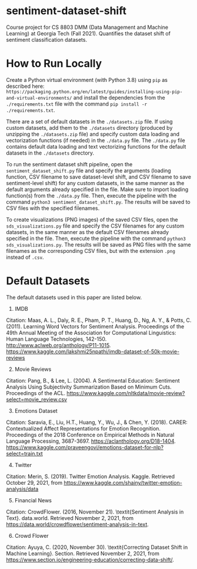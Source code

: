 # sentiment-dataset-shift
Course project for CS 8803 DMM (Data Management and Machine Learning) at Georgia Tech  (Fall 2021). Quantifies the dataset shift of sentiment classification datasets.

# How to Run Locally
Create a Python virtual environment (with Python 3.8) using `pip` as described here: `https://packaging.python.org/en/latest/guides/installing-using-pip-and-virtual-environments/` and install the dependencies from the `./requirements.txt` file with the command `pip install -r ./requirements.txt`. 

There are a set of default datasets in the `./datasets.zip` file. If using custom datasets, add them to the `./datasets` directory (produced by unzipping the `./datasets.zip` file) and specify custom data loading and vectorization functions (if needed) in the `./data.py` file. The `./data.py` file contains default data loading and text vectorizing functions for the default datasets in the `./datasets` directory. 

To run the sentiment dataset shift pipeline, open the `sentiment_dataset_shift.py` file and specify the arguments (loading function, CSV filename to save dataset-level shift, and CSV filename to save sentiment-level shift) for any custom datasets, in the same manner as the default arguments already specified in the file. Make sure to import loading function(s) from the `./data.py` file. Then, execute the pipeline with the command `python3 sentiment_dataset_shift.py`. The results will be saved to CSV files with the specified filenames. 

To create visualizations (PNG images) of the saved CSV files, open the `sds_visualizations.py` file and specify the CSV filenames for any custom datasets, in the same manner as the default CSV filenames already specified in the file. Then, execute the pipeline with the command `python3 sds_visualizations.py`. The results will be saved as PNG files with the same filenames as the corresponding CSV files, but with the extension `.png` instead of `.csv`. 

# Default Datasets
The default datasets used in this paper are listed below. 

1. IMDB

Citation: Maas, A. L., Daly, R. E., Pham, P. T., Huang, D., Ng, A. Y., & Potts, C. (2011). Learning Word Vectors for Sentiment Analysis. Proceedings of the 49th Annual Meeting of the Association for Computational Linguistics: Human Language Technologies, 142-150. http://www.aclweb.org/anthology/P11-1015. https://www.kaggle.com/lakshmi25npathi/imdb-dataset-of-50k-movie-reviews  

2. Movie Reviews 

Citation: Pang, B., & Lee, L. (2004). A Sentimental Education: Sentiment Analysis Using Subjectivity Summarization Based on Minimum Cuts. Proceedings of the ACL. https://www.kaggle.com/nltkdata/movie-review?select=movie_review.csv  

3. Emotions Dataset

Citation: Saravia, E., Liu, H.T., Huang, Y., Wu, J., & Chen, Y. (2018). CARER: Contextualized Affect Representations for Emotion Recognition. Proceedings of the 2018 Conference on Empirical Methods in Natural Language Processing, 3687-3697. https://aclanthology.org/D18-1404. https://www.kaggle.com/praveengovi/emotions-dataset-for-nlp?select=train.txt  

4. Twitter 

Citation: Merin, S. (2019). Twitter Emotion Analysis. Kaggle. Retrieved October 29, 2021, from https://www.kaggle.com/shainy/twitter-emotion-analysis/data  

5. Financial News

Citation: CrowdFlower. (2016, November 21). \textit{Sentiment Analysis in Text}. data.world. Retrieved November 2, 2021, from https://data.world/crowdflower/sentiment-analysis-in-text.

6. Crowd Flower 

Citation: Ayuya, C. (2020, November 30). \textit{Correcting Dataset Shift in Machine Learning}. Section. Retrieved November 2, 2021, from https://www.section.io/engineering-education/correcting-data-shift/. 
